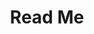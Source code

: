 ---
title: "Read Me"
show_header: true
sidebar_left: true
# Keep this! Do not edit.
cascade:
  headless: true
---